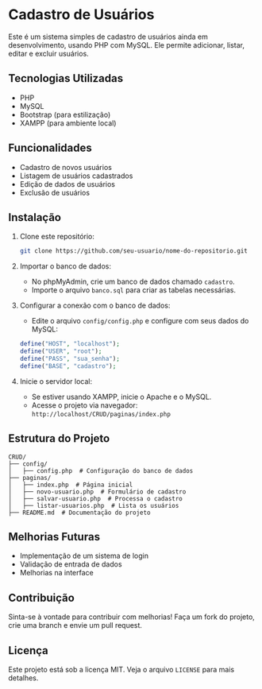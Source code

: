 # Cadastro de Usuários

Este é um sistema simples de cadastro de usuários ainda em desenvolvimento, usando PHP com MySQL. Ele permite adicionar, listar, editar e excluir usuários. 

## Tecnologias Utilizadas
- PHP
- MySQL
- Bootstrap (para estilização)
- XAMPP (para ambiente local)

## Funcionalidades
- Cadastro de novos usuários
- Listagem de usuários cadastrados
- Edição de dados de usuários
- Exclusão de usuários

## Instalação
1. Clone este repositório:
   ```bash
   git clone https://github.com/seu-usuario/nome-do-repositorio.git
   ```
2. Importar o banco de dados:
   - No phpMyAdmin, crie um banco de dados chamado `cadastro`.
   - Importe o arquivo `banco.sql` para criar as tabelas necessárias.

3. Configurar a conexão com o banco de dados:
   - Edite o arquivo `config/config.php` e configure com seus dados do MySQL:
   ```php
   define("HOST", "localhost");
   define("USER", "root");
   define("PASS", "sua_senha");
   define("BASE", "cadastro");
   ```

4. Inicie o servidor local:
   - Se estiver usando XAMPP, inicie o Apache e o MySQL.
   - Acesse o projeto via navegador: `http://localhost/CRUD/paginas/index.php`

## Estrutura do Projeto
```
CRUD/
├── config/
│   ├── config.php  # Configuração do banco de dados
├── paginas/
│   ├── index.php  # Página inicial
│   ├── novo-usuario.php  # Formulário de cadastro
│   ├── salvar-usuario.php  # Processa o cadastro
│   ├── listar-usuarios.php  # Lista os usuários
├── README.md  # Documentação do projeto
```

## Melhorias Futuras
- Implementação de um sistema de login
- Validação de entrada de dados
- Melhorias na interface

## Contribuição
Sinta-se à vontade para contribuir com melhorias! Faça um fork do projeto, crie uma branch e envie um pull request.

## Licença
Este projeto está sob a licença MIT. Veja o arquivo `LICENSE` para mais detalhes.

